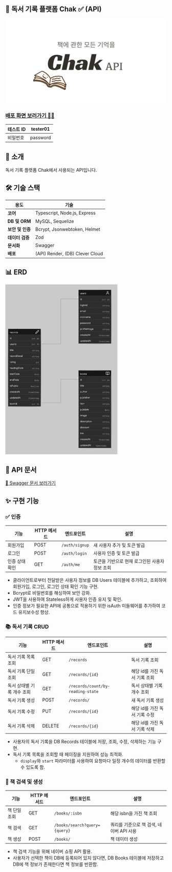 ## 📖 독서 기록 플랫폼 **Chak** ✅ (API)

<img src="./public/readme/readme_cover.jpg" alt="Chak API" width="500">

### [배포 화면 보러가기 🚀🚀 ](https://chak-client.vercel.app)

| 테스트 ID | tester01 |
| --------- | -------- |
| 비밀번호  | password |

## 📌 소개

독서 기록 플랫폼 Chak에서 사용되는 API입니다.

## 🛠 기술 스택

| **용도**         | **기술**                        |
| ---------------- | ------------------------------- |
| **코어**         | Typescript, Node.js, Express    |
| **DB 및 ORM**    | MySQL, Sequelize                |
| **보안 및 인증** | Bcrypt, Jsonwebtoken, Helmet    |
| **데이터 검증**  | Zod                             |
| **문서화**       | Swagger                         |
| **배포**         | (API) Render, (DB) Clever Cloud |

## 📊 ERD

<img src="./public/readme/erd.png" alt="Chak API" width="350"/>

## 📜 API 문서

[🔗 Swagger 문서 보러가기](https://chak-api.onrender.com/api-docs/)

## ✨ 구현 기능

### ✅ 인증

| **기능**       | **HTTP 메서드** | **엔드포인트** | **설명**                                       |
| -------------- | --------------- | -------------- | ---------------------------------------------- |
| 회원가입       | POST            | `/auth/signup` | 새 사용자 추가 및 토큰 발급                    |
| 로그인         | POST            | `/auth/login`  | 사용자 인증 및 토큰 발급                       |
| 인증 상태 확인 | GET             | `/auth/me`     | 토큰을 기반으로 현재 로그인된 사용자 정보 조회 |

- 클라이언트로부터 전달받은 사용자 정보를 DB Users 테이블에 추가하고, 조회하여 회원가입, 로그인, 로그인 상태 확인 기능 구현.
- Bcrypt로 비밀번호를 해싱하여 보안 강화.
- JWT을 사용하여 Stateless하게 사용자 인증 유지 및 확인.
- 인증 정보가 필요한 API에 공통으로 적용하기 위한 isAuth 미들웨어를 추가하여 코드 유지보수성 향상.

### 📚 독서 기록 CRUD

| **기능**                   | **HTTP 메서드** | **엔드포인트**                    | **설명**                      |
| -------------------------- | --------------- | --------------------------------- | ----------------------------- |
| 독서 기록 목록 조회        | GET             | `/records`                        | 독서 기록 조회                |
| 독서 기록 단일 조회        | GET             | `/records/{id}`                   | 해당 id를 가진 독서 기록 조회 |
| 독서 상태별 기록 개수 조회 | GET             | `/records/count/by-reading-state` | 독서 상태별 기록 개수 조회    |
| 독서 기록 생성             | POST            | `/records/`                       | 새 독서 기록 생성             |
| 독서 기록 수정             | PUT             | `/records/{id}`                   | 해당 id를 가진 독서 기록 수정 |
| 독서 기록 삭제             | DELETE          | `/records/{id}`                   | 해당 id를 가진 독서 기록 삭제 |

- 사용자의 독서 기록을 DB Records 테이블에 저장, 조회, 수정, 삭제하는 기능 구현.
- 독서 기록 목록을 조회할 때 페이징을 지원하여 성능 최적화.
  - `display`와 `start` 파라미터를 사용하여 요청마다 일정 개수의 데이터를 반환할 수 있도록 함.

### 🔎 책 검색 및 생성

| **기능**     | **HTTP 메서드** | **엔드포인트**                | **설명**                                 |
| ------------ | --------------- | ----------------------------- | ---------------------------------------- |
| 책 단일 조회 | GET             | `/books/:isbn`                | 해당 isbn을 가진 책 조회                 |
| 책 검색      | GET             | `/books/search?query={query}` | 쿼리를 기준으로 책 검색, 네이버 API 사용 |
| 책 생성      | POST            | `/books/`                     | 책 데이터 생성                           |

- 책 검색 기능을 위해 네이버 쇼핑 API 활용.
- 사용자가 선택한 책이 DB에 등록되어 있지 않다면, DB Books 테이블에 저장하고 DB에 책 정보가 존재한다면 책 정보를 반환함.
